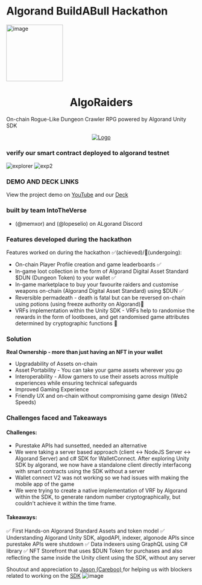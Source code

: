 # Algorand BuildABull Hackathon
<img width="150" alt="image" src="https://github.com/IntoTheVerse/BuildABull-RPG-AlgoRaiders/assets/43913734/0d591408-9b98-4330-b279-f27fad8b7360">


<h1 align="center">AlgoRaiders</h1>
On-chain Rogue-Like Dungeon Crawler RPG powered by Algorand Unity SDK
<p align="center">
  <a href="https://youtu.be/taLdKsWosl4">
    <img src="https://github.com/IntoTheVerse/BuildABull-RPG-AlgoRaiders/assets/43913734/a9593761-439f-4a27-9c13-f6c4ee10052d" alt="Logo" >
  </a>
</p>



### verify our smart contract deployed to algorand testnet
![explorer](https://github.com/IntoTheVerse/BuildABull-RPG-AlgoRaiders/assets/43913734/d30e6df0-9dac-412d-bb21-8b3dc5e80758)
![exp2](https://github.com/IntoTheVerse/BuildABull-RPG-AlgoRaiders/assets/43913734/e0111a75-9a85-40ae-990d-9c1a2b5f5124)



### DEMO AND DECK LINKS
  
</p>
  <p>View the project demo on <a href="https://youtu.be/taLdKsWosl4">YouTube</a> and our <a href="https://docs.google.com/presentation/d/1MYeZdORadSU3ZK62cihihmAteZJSNFFVMufpVgOT0lI/edit?usp=sharing">Deck</a></p>
</p>

### built by team IntoTheVerse 
- (@memxor) and (@lopeselio) on ALgorand Discord

### Features developed during the hackathon
Features worked on during the hackathon ✅(achieved)/🔄(undergoing):
- On-chain Player Profile creation and game leaderboards ✅
- In-game loot collection in the form of Algorand Digital Asset Standard $DUN (Dungeon Token) to your wallet ✅
- In-game marketplace to buy your favourite raiders and customise weapons on-chain (Algorand Digital Asset Standard) using $DUN ✅
- Reversible permadeath - death is fatal but can be reversed on-chain using potions (using freeze authority on Algorand)🔄
- VRFs implementation within the Unity SDK - VRFs help to randomise the rewards in the form of lootboxes, and get randomised game attributes determined by cryptographic functions 🔄

### Solution
**Real Ownership - more than just having an NFT in your wallet**
- Upgradability of Assets on-chain 
- Asset Portability - You can take your game assets wherever you go
- Interoperability - Allow gamers to use their assets across multiple experiences while ensuring technical safeguards
- Improved Gaming Experience
- Friendly UX and on-chain without compromising game design (Web2 Speeds)

### Challenges faced and Takeaways 

#### Challenges:
- Purestake APIs had sunsetted, needed an alternative
- We were taking a server based approach (client <-> NodeJS Server <-> Algorand Server) and c# SDK for WalletConnect. After exploring Unity SDK by algorand, we now have a standalone client directly interfacong with smart contracts using the SDK without a server
- Wallet connect V2 was not working so we had issues with making the mobile app of the game
- We were trying to create a native implementation of VRF by Algorand within the SDK, to generate random number cryptographically, but couldn't achieve it within the time frame. 

#### Takeaways:
✅ First Hands-on Algorand Standard Assets and token model
✅ Understanding Algorand Unity SDK, algodAPI, indexer, algonode APIs since purestake APIs were shutdown
✅ Data indexers using GraphQL using C# library
✅ NFT Storefront that uses $DUN Token for purchases and also reflecting the same inside the Unity client using the SDK, without any server



Shoutout and appreciation to [Jason (Careboo) ](https://github.com/jasonboukheir) for helping us with blockers related to working on the [SDK](https://github.com/CareBoo/unity-algorand-sdk)
![image](https://github.com/IntoTheVerse/BuildABull-RPG/assets/43913734/c312156f-a333-4f1c-8510-e8ad27c6e530)





 
